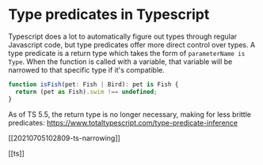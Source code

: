 # Type predicates in Typescript

Typescript does a lot to automatically figure out types through regular Javascript code, but type predicates offer more direct control over types. A type predicate is a return type which takes the form of `parameterName is Type`. When the function is called with a variable, that variable will be narrowed to that specific type if it's compatible.

```typescript
function isFish(pet: Fish | Bird): pet is Fish {
  return (pet as Fish).swim !== undefined;
}
```

As of TS 5.5, the return type is no longer necessary, making for less brittle predicates: https://www.totaltypescript.com/type-predicate-inference

[[20210705102809-ts-narrowing]]

[[ts]]